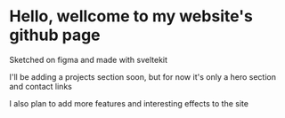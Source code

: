 # Hello, wellcome to my website's github page

Sketched on figma and made with sveltekit

I'll be adding a projects section soon, but for now it's only a hero section and contact links

I also plan to add more features and interesting effects to the site
